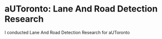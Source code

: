 # aUToronto: Lane And Road Detection Research
I conducted Lane And Road Detection Research for aUToronto

